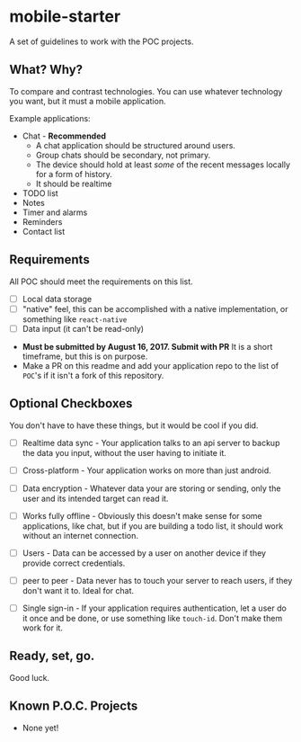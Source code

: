 # mobile-starter
A set of guidelines to work with the POC projects.

## What? Why?
To compare and contrast technologies. You can use whatever technology you want, but it must a mobile application. 

Example applications:
- Chat - **Recommended**
  - A chat application should be structured around users.
  - Group chats should be secondary, not primary.
  - The device should hold at least *some* of the recent messages locally for a form of history.
  - It should be realtime
- TODO list
- Notes
- Timer and alarms
- Reminders 
- Contact list

## Requirements
All POC should meet the requirements on this list.
- [ ] Local data storage
- [ ] "native" feel, this can be accomplished with a native implementation, or something like `react-native`
- [ ] Data input (it can't be read-only)
- **Must be submitted by August 16, 2017. Submit with PR** It is a short timeframe, but this is on purpose.
 - Make a PR on this readme and add your application repo to the list of `POC`'s if it isn't a fork of this repository. 

## Optional Checkboxes
You don't have to have these things, but it would be cool if you did.
- [ ] Realtime data sync - Your application talks to an api server to backup the data you input, without the user having to initiate it.
- [ ] Cross-platform - Your application works on more than just android.
- [ ] Data encryption - Whatever data your are storing or sending, only the user and its intended target can read it.
- [ ] Works fully offline - Obviously this doesn't make sense for some applications, like chat, but if you are building a todo list, it should work without an internet connection.
- [ ] Users - Data can be accessed by a user on another device if they provide correct credentials. 
- [ ] peer to peer - Data never has to touch your server to reach users, if they don't want it to. Ideal for chat.
- [ ] Single sign-in - If your application requires authentication, let a user do it once and be done, or use something like `touch-id`. Don't make them work for it.


## Ready, set, go.
Good luck.


## Known P.O.C. Projects
- None yet!
